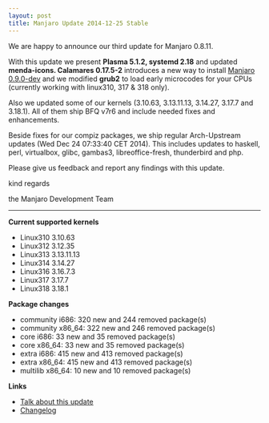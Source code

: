 ```yaml
---
layout: post
title: Manjaro Update 2014-12-25 Stable
---
```

We are happy to announce our third update for Manjaro 0.8.11.

With this update we present **Plasma 5.1.2, systemd 2.18** and updated **menda-icons. Calamares 0.17.5-2** introduces a new way to install [Manjaro 0.9.0-dev](http://sourceforge.net/projects/manjarotest/files/0.9.0/) and we modified **grub2** to load early microcodes for your CPUs (currently working with linux310, 317 & 318 only).

Also we updated some of our kernels (3.10.63, 3.13.11.13, 3.14.27, 3.17.7 and 3.18.1). All of them ship BFQ v7r6 and include needed fixes and enhancements.

Beside fixes for our compiz packages, we ship regular Arch-Upstream updates (Wed Dec 24 07:33:40 CET 2014). This includes updates to haskell, perl, virtualbox, glibc, gambas3, libreoffice-fresh, thunderbird and php.

Please give us feedback and report any findings with this update.

kind regards

the Manjaro Development Team

----------

**Current supported kernels**

 - Linux310 3.10.63
 - Linux312 3.12.35
 - Linux313 3.13.11.13
 - Linux314 3.14.27
 - Linux316 3.16.7.3
 - Linux317 3.17.7
 - Linux318 3.18.1

**Package changes**

 - community i686: 320 new and 244 removed package(s)
 - community x86_64: 322 new and 246 removed package(s)
 - core i686: 33 new and 35 removed package(s)
 - core x86_64: 33 new and 35 removed package(s)
 - extra i686: 415 new and 413 removed package(s)
 - extra x86_64: 415 new and 413 removed package(s)
 - multilib x86_64: 10 new and 10 removed package(s)

**Links**

 - [Talk about this update](https://forum.manjaro.org/index.php?topic=19072.0)
 - [Changelog](https://lists.manjaro.org/pipermail/manjaro-packages/Week-of-Mon-20141222/002207.html)



